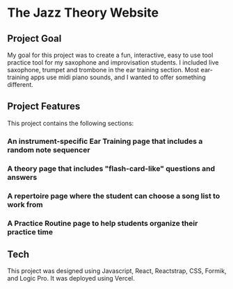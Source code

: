 # The Jazz Theory Website

## Project Goal

My goal for this project was to create a fun, interactive, easy to use tool practice tool for my saxophone and improvisation students. I included live saxophone, trumpet and trombone in the ear training section. Most ear-training apps use midi piano sounds, and I wanted to offer something different.  

## Project Features

This project contains the following sections:
### An instrument-specific Ear Training page that includes a random note sequencer
### A theory page that includes "flash-card-like" questions and answers
### A repertoire page where the student can choose a song list to work from
### A Practice Routine page to help students organize their practice time

## Tech

This project was designed using Javascript, React, Reactstrap, CSS, Formik, and Logic Pro. It was deployed using Vercel.
